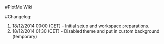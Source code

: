 #PlotMe Wiki

#Changelog:
  1. 18/12/2014 00:00 (CET) - Initial setup and workspace preparations.
  2. 18/12/2014 01:30 (CET) - Disabled theme and put in custom background (temporary)
